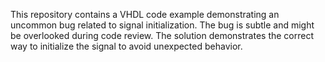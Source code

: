 This repository contains a VHDL code example demonstrating an uncommon bug related to signal initialization. The bug is subtle and might be overlooked during code review. The solution demonstrates the correct way to initialize the signal to avoid unexpected behavior.